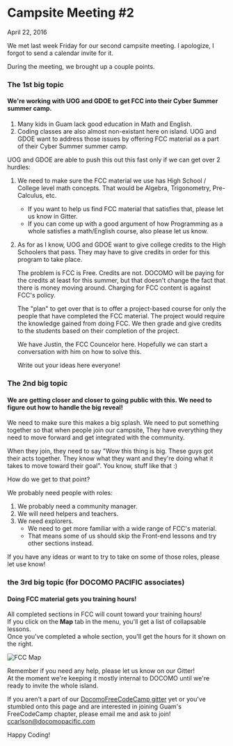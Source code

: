 # Campsite Meeting #2  
April 22, 2016


We met last week Friday for our second campsite meeting. I apologize, I forgot to send a calendar invite for it.

During the meeting, we brought up a couple points.

### The 1st big topic
#### We're working with UOG and GDOE to get FCC into their Cyber Summer summer camp.

1. Many kids in Guam lack good education in Math and English.
2. Coding classes are also almost non-existant here on island.
UOG and GDOE want to address those issues by offering FCC material as a part of their Cyber Summer summer camp.

UOG and GDOE are able to push this out this fast only if we can get over 2 hurdles:

1. We need to make sure the FCC material we use has High School / College level math concepts. That would be Algebra, Trigonometry, Pre-Calculus, etc.
    * If you want to help us find FCC material that satisfies that, please let us know in Gitter.
    * If you can come up with a good argument of how Programming as a whole satisfies a math/English course, also please let us know.

2. As for as I know, UOG and GDOE want to give college credits to the High Schoolers that pass. They may have to give credits in order for this program to take place.

    The problem is FCC is Free. Credits are not. DOCOMO will be paying for the credits at least for this summer, but that doesn't change the fact that there is money moving around. Charging for FCC content is against FCC's policy.

    The "plan" to get over that is to offer a project-based course for only the people that have completed the FCC material. The project would require the knowledge gained from doing FCC. We then grade and give credits to the students based on their completion of the project. 

    We have Justin, the FCC Councelor here. Hopefully we can start a conversation with him on how to solve this. 

    Write out your ideas here everyone!

### The 2nd big topic
#### We are getting closer and closer to going public with this. We need to figure out how to handle the big reveal!

We need to make sure this makes a big splash.
We need to put something together so that when people join our campsite, They have everything they need to move forward and get integrated with the community.  

When they join, they need to say "Wow this thing is big. These guys got their acts together. They know what they want and they're doing what it takes to move toward their goal". You know, stuff like that :)

How do we get to that point?

We probably need people with roles:  

1. We probably need a community manager.  
2. We will need helpers and teachers.  
3. We need explorers.  
    * We need to get more familiar with a wide range of FCC's material.  
    * That means some of us should skip the Front-end lessons and try other sections instead.

If you have any ideas or want to try to take on some of those roles, please let use know!

### the 3rd big topic (for DOCOMO PACIFIC associates)
#### Doing FCC material gets you training hours!

All completed sections in FCC will count toward your training hours!  
If you click on the **Map** tab in the menu, you'll get a list of collapsable lessons.  
Once you've completed a whole section, you'll get the hours for it shown on the right.  

![FCC Map](http://i.imgur.com/ACXnp41.png)

Remember if you need any help, please let us know on our Gitter!  
At the moment we're keeping it mostly internal to DOCOMO until we're ready to invite the whole island.  

If you aren't a part of our [DocomoFreeCodeCamp gitter](https://gitter.im/Chovin/DocomoFreeCodeCamp) yet or you've stumbled onto this page and are interested in joining Guam's FreeCodeCamp chapter, please email me and ask to join! [ccarlson@docomopacific.com](mailto:ccarlson@docomopacific.com)

Happy Coding!  
